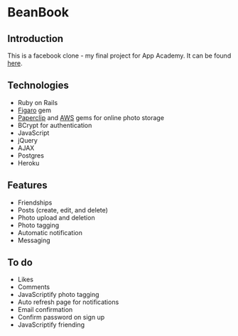 # BeanBook
## Introduction
This is a facebook clone - my final project for App Academy. It can be found [here](http://beanbook.herokuapp.com).

## Technologies
- Ruby on Rails
- [Figaro](https://github.com/laserlemon/figaro) gem
- [Paperclip](https://github.com/thoughtbot/paperclip) and [AWS](http://docs.aws.amazon.com/AWSRubySDK/latest/frames.html) gems for online photo storage
- BCrypt for authentication
- JavaScript
- jQuery
- AJAX
- Postgres
- Heroku

## Features
- Friendships
- Posts (create, edit, and delete)
- Photo upload and deletion
- Photo tagging
- Automatic notification
- Messaging

## To do
- Likes
- Comments
- JavaScriptify photo tagging
- Auto refresh page for notifications
- Email confirmation
- Confirm password on sign up
- JavaScriptify friending